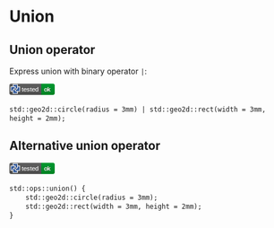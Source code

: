 # Union

## Union operator

Express union with binary operator `|`:

[![test](.test/union_operator.png)](.test/union_operator.md)

```µcad,union_operator
std::geo2d::circle(radius = 3mm) | std::geo2d::rect(width = 3mm, height = 2mm);
```

## Alternative union operator

[![test](.test/union_alt_operator.png)](.test/union_alt_operator.md)

```µcad,union_alt_operator
std::ops::union() {
    std::geo2d::circle(radius = 3mm);
    std::geo2d::rect(width = 3mm, height = 2mm);
}
```
